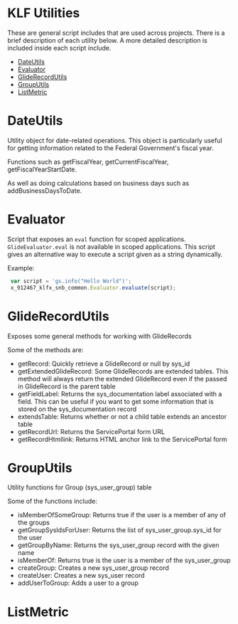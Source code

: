 # KLF Utilities

These are general script includes that are used across projects. There is a brief description of each utility below. A more detailed description is included inside each script include.
- [DateUtils](#DateUtils)
- [Evaluator](#Evaluator)
- [GlideRecordUtils](#GlideRecordUtils)
- [GroupUtils](#GroupUtils)
- [ListMetric](#ListMetric)

# DateUtils

Utility object for date-related operations. This object is particularly useful for
getting information related to the Federal Government's fiscal year.

Functions such as getFiscalYear, getCurrentFiscalYear, getFiscalYearStartDate.

As well as doing calculations based on business days such as addBusinessDaysToDate.

# Evaluator

Script that exposes an `eval` function for scoped applications.
`GlideEvaluator.eval` is not available in scoped applications.
This script gives an alternative way to execute a script given as a string dynamically.

Example:
```javascript
 var script = 'gs.info("Hello World")';
 x_912467_klfx_snb_common.Evaluator.evaluate(script);
```

# GlideRecordUtils

Exposes some general methods for working with GlideRecords

Some of the methods are:
- getRecord: Quickly retrieve a GlideRecord or null by sys_id
- getExtendedGlideRecord: Some GlideRecords are extended tables. This method will always return the extended GlideRecord
even if the passed in GlideRecord is the parent table
- getFieldLabel: Returns the sys_documentation label associated with a field. This can be useful if you want to get
some information that is stored on the sys_documentation record
- extendsTable: Returns whether or not a child table extends an ancestor table
- getRecordUrl: Returns the ServicePortal form URL
- getRecordHtmllink: Returns HTML anchor link to the ServicePortal form

# GroupUtils

Utility functions for Group (sys_user_group) table

Some of the functions include:
- isMemberOfSomeGroup: Returns true if the user is a member of any of the groups
- getGroupSysIdsForUser: Returns the list of sys_user_group.sys_id for the user
- getGroupByName: Returns the sys_user_group record with the given name
- isMemberOf: Returns true is the user is a member of the sys_user_group
- createGroup: Creates a new sys_user_group record   
- createUser: Creates a new sys_user record
- addUserToGroup: Adds a user to a group

# ListMetric
